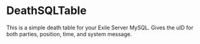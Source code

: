 # DeathSQLTable
This is a simple death table for your Exile Server MySQL. Gives the uID for both parties, position, time, and system message.
